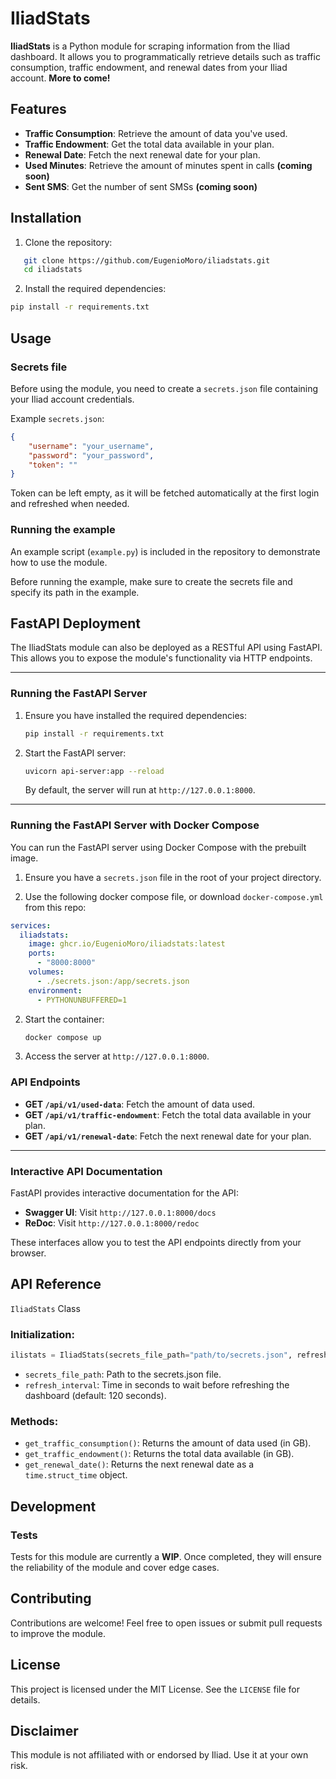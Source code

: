 # IliadStats

**IliadStats** is a Python module for scraping information from the Iliad dashboard. It allows you to programmatically retrieve details such as traffic consumption, traffic endowment, and renewal dates from your Iliad account. **More to come!**

## Features

- **Traffic Consumption**: Retrieve the amount of data you've used.
- **Traffic Endowment**: Get the total data available in your plan.
- **Renewal Date**: Fetch the next renewal date for your plan.
- **Used Minutes**: Retrieve the amount of minutes spent in calls **(coming soon)**
- **Sent SMS**: Get the number of sent SMSs **(coming soon)**

## Installation

1. Clone the repository:
```bash
   git clone https://github.com/EugenioMoro/iliadstats.git
   cd iliadstats
```
2. Install the required dependencies:
```bash
pip install -r requirements.txt
```

## Usage

### Secrets file
Before using the module, you need to create a `secrets.json` file containing your Iliad account credentials. 

Example `secrets.json`:
```json
{
    "username": "your_username",
    "password": "your_password",
    "token": ""
}
```
Token can be left empty, as it will be fetched automatically at the first login and refreshed when needed. 

### Running the example
An example script (`example.py`) is included in the repository to demonstrate how to use the module.

Before running the example, make sure to create the secrets file and specify its path in the example.

## FastAPI Deployment

The IliadStats module can also be deployed as a RESTful API using FastAPI. This allows you to expose the module's functionality via HTTP endpoints.

---

### Running the FastAPI Server

1. Ensure you have installed the required dependencies:
   ```bash
   pip install -r requirements.txt
   ```

2. Start the FastAPI server:
   ```bash
   uvicorn api-server:app --reload
   ```

   By default, the server will run at `http://127.0.0.1:8000`.

---

### Running the FastAPI Server with Docker Compose

You can run the FastAPI server using Docker Compose with the prebuilt image.

1. Ensure you have a `secrets.json` file in the root of your project directory.

2. Use the following docker compose file, or download `docker-compose.yml` from this repo:
```yaml
services:
  iliadstats:
    image: ghcr.io/EugenioMoro/iliadstats:latest
    ports:
      - "8000:8000"
    volumes:
      - ./secrets.json:/app/secrets.json
    environment:
      - PYTHONUNBUFFERED=1
```


2. Start the container:
   ```bash
   docker compose up
   ```

3. Access the server at `http://127.0.0.1:8000`.

### API Endpoints

- **GET `/api/v1/used-data`**: Fetch the amount of data used.
- **GET `/api/v1/traffic-endowment`**: Fetch the total data available in your plan.
- **GET `/api/v1/renewal-date`**: Fetch the next renewal date for your plan.

---

### Interactive API Documentation

FastAPI provides interactive documentation for the API:

- **Swagger UI**: Visit `http://127.0.0.1:8000/docs`
- **ReDoc**: Visit `http://127.0.0.1:8000/redoc`

These interfaces allow you to test the API endpoints directly from your browser.

## API Reference

`IliadStats` Class

### Initialization:
```python
ilistats = IliadStats(secrets_file_path="path/to/secrets.json", refresh_interval=120)
```
* `secrets_file_path`: Path to the secrets.json file.
* `refresh_interval`: Time in seconds to wait before refreshing the dashboard (default: 120 seconds).

### Methods:

* `get_traffic_consumption()`: Returns the amount of data used (in GB).
* `get_traffic_endowment()`: Returns the total data available (in GB).
* `get_renewal_date()`: Returns the next renewal date as a `time.struct_time` object.

## Development

### Tests
Tests for this module are currently a **WIP**. Once completed, they will ensure the reliability of the module and cover edge cases.

## Contributing
Contributions are welcome! Feel free to open issues or submit pull requests to improve the module.

## License
This project is licensed under the MIT License. See the `LICENSE` file for details.

## Disclaimer
This module is not affiliated with or endorsed by Iliad. Use it at your own risk.